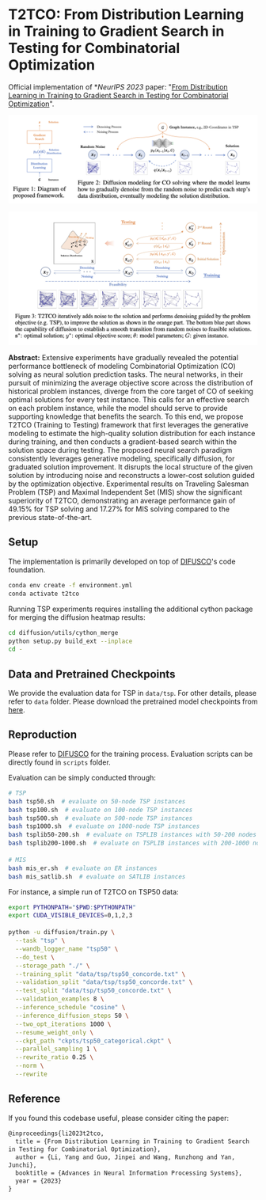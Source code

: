 # T2TCO: From Distribution Learning in Training to Gradient Search in Testing for Combinatorial Optimization

Official implementation of **NeurIPS 2023* paper: "[From Distribution Learning in Training to Gradient Search in Testing for Combinatorial Optimization]()".

![fig1](figs/fig1.png)

![fig2](figs/fig2.png)

**Abstract:** Extensive experiments have gradually revealed the potential performance bottleneck of modeling Combinatorial Optimization (CO) solving as neural solution prediction tasks. The neural networks, in their pursuit of minimizing the average objective score across the distribution of historical problem instances, diverge from the core target of CO of seeking optimal solutions for every test instance. This calls for an effective search on each problem instance, while the model should serve to provide supporting knowledge that benefits the search. To this end, we propose T2TCO (Training to Testing) framework  that first leverages the generative modeling to estimate the high-quality solution distribution for each instance during training, and then conducts a gradient-based search within the solution space during testing. The proposed neural search paradigm consistently leverages generative modeling, specifically diffusion, for graduated solution improvement. It disrupts the local structure of the given solution by introducing noise and reconstructs a lower-cost solution guided by the optimization objective.  Experimental results on Traveling Salesman Problem (TSP) and Maximal Independent Set (MIS) show the significant superiority of T2TCO, demonstrating an average performance gain of 49.15% for TSP solving and 17.27% for MIS solving compared to the previous state-of-the-art.

## Setup

The implementation is primarily developed on top of [DIFUSCO](https://github.com/Edward-Sun/DIFUSCO)'s code foundation.

```bash
conda env create -f environment.yml
conda activate t2tco
```

Running TSP experiments requires installing the additional cython package for merging the diffusion heatmap results:

```bash
cd diffusion/utils/cython_merge
python setup.py build_ext --inplace
cd -
```

## Data and Pretrained Checkpoints

We provide the evaluation data for TSP in `data/tsp`. For other details, please refer to `data` folder. Please download the pretrained model checkpoints from [here](https://drive.google.com/drive/folders/1IjaWtkqTAs7lwtFZ24lTRspE0h1N6sBH?usp=sharing).

## Reproduction

Please refer to [DIFUSCO](https://github.com/Edward-Sun/DIFUSCO) for the training process. Evaluation scripts can be directly found in `scripts` folder.

Evaluation can be simply conducted through:

```bash
# TSP
bash tsp50.sh  # evaluate on 50-node TSP instances
bash tsp100.sh  # evaluate on 100-node TSP instances
bash tsp500.sh  # evaluate on 500-node TSP instances
bash tsp1000.sh  # evaluate on 1000-node TSP instances
bash tsplib50-200.sh  # evaluate on TSPLIB instances with 50-200 nodes
bash tsplib200-1000.sh  # evaluate on TSPLIB instances with 200-1000 nodes

# MIS
bash mis_er.sh  # evaluate on ER instances
bash mis_satlib.sh  # evaluate on SATLIB instances
```

For instance, a simple run of T2TCO on TSP50 data:

```bash
export PYTHONPATH="$PWD:$PYTHONPATH"
export CUDA_VISIBLE_DEVICES=0,1,2,3

python -u diffusion/train.py \
  --task "tsp" \
  --wandb_logger_name "tsp50" \
  --do_test \
  --storage_path "./" \
  --training_split "data/tsp/tsp50_concorde.txt" \
  --validation_split "data/tsp/tsp50_concorde.txt" \
  --test_split "data/tsp/tsp50_concorde.txt" \
  --validation_examples 8 \
  --inference_schedule "cosine" \
  --inference_diffusion_steps 50 \
  --two_opt_iterations 1000 \
  --resume_weight_only \
  --ckpt_path "ckpts/tsp50_categorical.ckpt" \
  --parallel_sampling 1 \
  --rewrite_ratio 0.25 \
  --norm \
  --rewrite
```

## Reference

If you found this codebase useful, please consider citing the paper:

```
@inproceedings{li2023t2tco,
  title = {From Distribution Learning in Training to Gradient Search in Testing for Combinatorial Optimization},
  author = {Li, Yang and Guo, Jinpei and Wang, Runzhong and Yan, Junchi},
  booktitle = {Advances in Neural Information Processing Systems},
  year = {2023}
}
```
